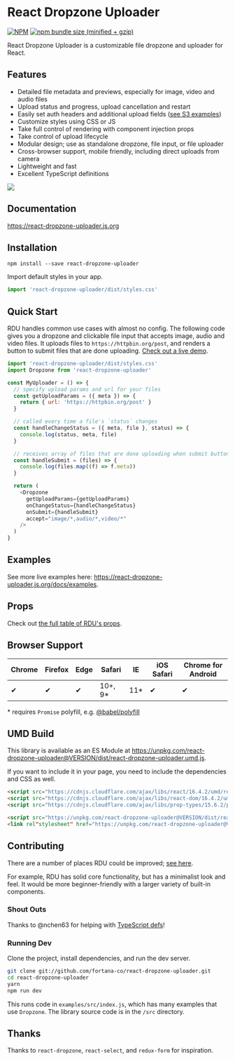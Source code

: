 # React Dropzone Uploader

[![NPM](https://img.shields.io/npm/v/react-dropzone-uploader.svg)](https://www.npmjs.com/package/react-dropzone-uploader)
[![npm bundle size (minified + gzip)](https://img.shields.io/bundlephobia/minzip/react-dropzone-uploader.svg)](https://www.npmjs.com/package/react-dropzone-uploader)

React Dropzone Uploader is a customizable file dropzone and uploader for React.

## Features

- Detailed file metadata and previews, especially for image, video and audio files
- Upload status and progress, upload cancellation and restart
- Easily set auth headers and additional upload fields ([see S3 examples](https://react-dropzone-uploader.js.org/docs/s3))
- Customize styles using CSS or JS
- Take full control of rendering with component injection props
- Take control of upload lifecycle
- Modular design; use as standalone dropzone, file input, or file uploader
- Cross-browser support, mobile friendly, including direct uploads from camera
- Lightweight and fast
- Excellent TypeScript definitions

![](https://raw.githubusercontent.com/fortana-co/react-dropzone-uploader/master/rdu.gif)

## Documentation

<https://react-dropzone-uploader.js.org>

## Installation

`npm install --save react-dropzone-uploader`

Import default styles in your app.

```js
import 'react-dropzone-uploader/dist/styles.css'
```

## Quick Start

RDU handles common use cases with almost no config. The following code gives you a dropzone and clickable file input that accepts image, audio and video files. It uploads files to `https://httpbin.org/post`, and renders a button to submit files that are done uploading. [Check out a live demo](https://react-dropzone-uploader.js.org/docs/quick-start).

```js
import 'react-dropzone-uploader/dist/styles.css'
import Dropzone from 'react-dropzone-uploader'

const MyUploader = () => {
  // specify upload params and url for your files
  const getUploadParams = ({ meta }) => {
    return { url: 'https://httpbin.org/post' }
  }

  // called every time a file's `status` changes
  const handleChangeStatus = ({ meta, file }, status) => {
    console.log(status, meta, file)
  }

  // receives array of files that are done uploading when submit button is clicked
  const handleSubmit = (files) => {
    console.log(files.map((f) => f.meta))
  }

  return (
    <Dropzone
      getUploadParams={getUploadParams}
      onChangeStatus={handleChangeStatus}
      onSubmit={handleSubmit}
      accept="image/*,audio/*,video/*"
    />
  )
}
```

## Examples

See more live examples here: <https://react-dropzone-uploader.js.org/docs/examples>.

## Props

Check out [the full table of RDU's props](https://react-dropzone-uploader.js.org/docs/props).

## Browser Support

| Chrome | Firefox | Edge | Safari   | IE   | iOS Safari | Chrome for Android |
| ------ | ------- | ---- | -------- | ---- | ---------- | ------------------ |
| ✔     | ✔      | ✔   | 10+, 9\* | 11\* | ✔         | ✔                 |

\* requires `Promise` polyfill, e.g. [@babel/polyfill](https://babeljs.io/docs/en/babel-polyfill)

## UMD Build

This library is available as an ES Module at <https://unpkg.com/react-dropzone-uploader@VERSION/dist/react-dropzone-uploader.umd.js>.

If you want to include it in your page, you need to include the dependencies and CSS as well.

```html
<script src="https://cdnjs.cloudflare.com/ajax/libs/react/16.4.2/umd/react.production.min.js"></script>
<script src="https://cdnjs.cloudflare.com/ajax/libs/react-dom/16.4.2/umd/react-dom.production.min.js"></script>
<script src="https://cdnjs.cloudflare.com/ajax/libs/prop-types/15.6.2/prop-types.min.js"></script>

<script src="https://unpkg.com/react-dropzone-uploader@VERSION/dist/react-dropzone-uploader.umd.js"></script>
<link rel"stylesheet" href="https://unpkg.com/react-dropzone-uploader@VERSION/dist/styles.css"></script>
```

## Contributing

There are a number of places RDU could be improved; [see here](https://github.com/fortana-co/react-dropzone-uploader/labels/help%20wanted).

For example, RDU has solid core functionality, but has a minimalist look and feel. It would be more beginner-friendly with a larger variety of built-in components.

### Shout Outs

Thanks to @nchen63 for helping with [TypeScript defs](https://github.com/fortana-co/react-dropzone-uploader/blob/master/src/Dropzone.d.ts)!

### Running Dev

Clone the project, install dependencies, and run the dev server.

```sh
git clone git://github.com/fortana-co/react-dropzone-uploader.git
cd react-dropzone-uploader
yarn
npm run dev
```

This runs code in `examples/src/index.js`, which has many examples that use `Dropzone`. The library source code is in the `/src` directory.

## Thanks

Thanks to `react-dropzone`, `react-select`, and `redux-form` for inspiration.
